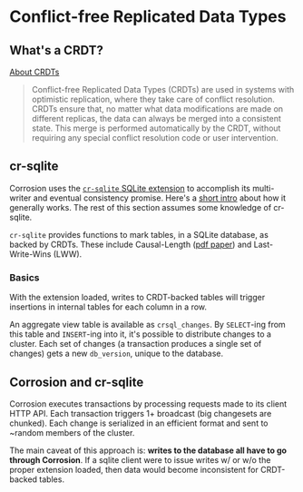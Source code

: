 # Conflict-free Replicated Data Types

## What's a CRDT?

[About CRDTs](https://crdt.tech/#:~:text=Conflict%2Dfree%20Replicated%20Data%20Types%20(CRDTs)%20are%20used%20in,merged%20into%20a%20consistent%20state.)

> Conflict-free Replicated Data Types (CRDTs) are used in systems with optimistic replication, where they take care of conflict resolution. CRDTs ensure that, no matter what data modifications are made on different replicas, the data can always be merged into a consistent state. This merge is performed automatically by the CRDT, without requiring any special conflict resolution code or user intervention.

## cr-sqlite

Corrosion uses the [`cr-sqlite` SQLite extension](https://github.com/vlcn-io/cr-sqlite) to accomplish its multi-writer and eventual consistency promise. Here's a [short intro](https://vlcn.io/docs/cr-sqlite/intro) about how it generally works. The rest of this section assumes some knowledge of cr-sqlite.

`cr-sqlite` provides functions to mark tables, in a SQLite database, as backed by CRDTs. These include Causal-Length ([pdf paper](https://dl.acm.org/doi/pdf/10.1145/3380787.3393678)) and Last-Write-Wins (LWW).

### Basics

With the extension loaded, writes to CRDT-backed tables will trigger insertions in internal tables for each column in a row.

An aggregate view table is available as `crsql_changes`. By `SELECT`-ing from this table and `INSERT`-ing into it, it's possible to distribute changes to a cluster. Each set of changes (a transaction produces a single set of changes) gets a new `db_version`, unique to the database.

## Corrosion and cr-sqlite

Corrosion executes transactions by processing requests made to its client HTTP API. Each transaction triggers 1+ broadcast (big changesets are chunked). Each change is serialized in an efficient format and sent to ~random members of the cluster.

The main caveat of this approach is: **writes to the database all have to go through Corrosion**. If a sqlite client were to issue writes w/ or w/o the proper extension loaded, then data would become inconsistent for CRDT-backed tables.